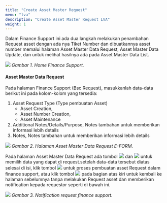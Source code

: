 ```yaml
---
title: "Create Asset Master Request"
menu: "lva"
description: "Create Asset Master Request LVA"
weight: 1
---
```

Dalam Finance Support ini ada dua langkah melakukan penambahan Request asset dengan ada nya Tiket Number dan dibuatkannya asset number memalui halaman Asset Master Data Request, Asset Master Data Update, dan untuk melihat hasilnya ada pada Asset Master Data List.

![](/images/LVA/finance/homee.png?height=auto&classes=border,shadow)
*Gambar 1. Home Finance Support.*

#### Asset Master Data Request

Pada halaman Finance Support (Bsc Request), masukkanlah data-data berikut ini pada kolom-kolom yang tersedia:

1. Asset Request Type (Type pembuatan Asset) 
    - Asset Creation, 
    - Asset Number Creation, 
    - Asset Maintenance
2. Additional Notes/Details/Purpose, Notes tambahan untuk memberikan informasi lebih details
3. Notes, Notes tambahan untuk memberikan informasi lebih details

![](/images/LVA/finance/list.png?height=auto&classes=border,shadow)
*Gambar 2. Halaman Asset Master Data Request E-FORM.*

Pada halaman Asset Master Data Request ada tombol ![](/images/LVA/finance/uncheck.png) dan ![](/images/LVA/finance/check.png) untuk memilih data yang dapat di request.setelah data-data tersebut diatas selesai di isi, klik tombol ![](/images/LVA/finance/create.png) untuk proses pembuatan asset Request dalam finance support, atau klik tombol ![](/images/LVA/finance/back.png) pada bagian atas kiri untuk kembali ke halaman sebelumnya tanpa melakukan Request asset dan memberikan notification kepada requestor seperti di bawah ini.

![](/images/LVA/finance/email.png?height=auto&classes=border,shadow)
*Gambar 3. Notification request finance support.*